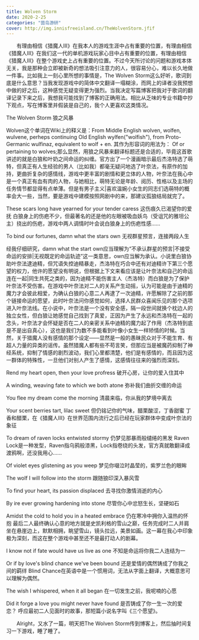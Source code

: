 ```yaml
---
title: Wolven Storm
date: 2020-2-25
categories: "茵岛游研"
cover: http://img.innisfreeisland.cn/TheWolvenStorm.jfif
---
```


&#8194;&#8194;&#8194;&#8194;有理由相信《猎魔人III》在我本人的游戏生涯中占有重要的位置，有理由相信《猎魔人III》在我们这一代的单机游戏玩家心目中占有重要的位置，有理由相信《猎魔人III》在整个游戏史上占有重要的位置。不过今天所讨论的问题和游戏本体无关，我是那种会立即被新奇的想法吸引注意力的人，很容易分心，难以长久地做一件事。比如我上一刻心里所想的事情是，The Wolven Storm这么好听，歌词到底是什么意思？当我发现游戏中的简体中文翻译一塌糊涂，而网上的译者没我预想中做的好之后，这种感觉无疑变得更为强烈。当我决定写篇博客把我对于歌词的翻译记录下来之后，我想我可能找到了博客的正确用法。相比从乏味的专业书籍中抄下观点，写在博客里并假装是自己的，我个人更喜欢这类情况。

The Wolven Storm
狼之风暴 

Wolven这个单词在Wiki上的释义是：From Middle English wolven, wolfen, wulvene, perheps continuing Old English wylfen("wolfish"), from Proto-Germanic wulfinaz, equivalent to wolf + en.
其作为形容词的用法为： Of or pertaining to wolves;那么显然，用狼之风暴来翻译标题还是合适的，毕竟这首歌讲述的就是白狼和叶奶之间命运的纠缠。官方出了一个漫画暗示最后杰洛特选了萌特，但真正有人生经验的男人（比如我）都毫无疑问地选了叶奈法，有原作的加持，更曲折复杂的感情线，游戏中更丰富的剧情和更立体的人物，叶奈法在我心中是一个真正有血有肉的人物，与她相比，萌特无论是年龄、阅历、性格以及主场的任务情节都显得有点单薄。但是有男子主义|喜欢温婉小女生的同志们选萌特的概率会大一些，当然，要是游戏中建模按照网剧中的来，那建议孤狼结局就完了。

These scars long have yearned for your tender caress
这伤痕久已渴望你的爱抚
白狼身上的伤疤不少，但最著名的还是他的左眼被吸血妖鸟（受诅咒的雅坦公主）挠出的伤疤，游戏中两人调情时叶会说白狼身上的伤疤性感……

To bind our fortunes, damn what the stars own
无视群星预言，连接两段人生

经我仔细研究，damn what the start own应当理解为“不承认群星的预言|不接受命运的安排|无视既定的命运轨迹”这一类意思，own应当解为承认。小说里白狼协助叶奈法逮迪精，但咒语失控迪精暴走，杰洛特在巧合中还有对迪精许下第三个愿望的权力，他许的愿望没有明说，但根据上下文来看应该是让叶奈法和自己的命运连在一起|同生共死之类的，因为迪精不能伤害主人（杰洛特）而白狼是为了保护叶奈法不受伤害。在游戏中叶奈法对二人的关系产生动摇，认为可能是由于迪精的魔力才会彼此相爱，为确认白狼的心意二人再逮了一次迪精，许愿解除了之前的那个链接命运的愿望，此时叶奈法问你感觉如何，选择人民群众喜闻乐见的那个选项进入叶奈法线。在小说中，叶奈法是一个没有安全感，隔一段世间就换个枕边人的独立女性，但白狼让她感觉自己找到了真爱，正因为产生了永远和杰洛特在一起的念头，叶奈法才会怀疑是否在二人的亲密关系中迪精的魔力起了作用（杰洛特到底是不是出自真心），这也是我们为数不多能看到叶像小女生一样矫情的时候。当然，关于猎魔人没有感情的那个设定——显然是一般的愚昧民众对于不能生育、有超人力量的异类的谣传。虽然猎魔人都有些不苟言笑，但那应当是被魔药抑制了神经系统，抑制了情感的剧烈波动，我们心里都清楚，他们是有感情的，而且因为这一群体的特殊性，一旦他们对别人产生了感情，这感情往往来的强烈而深刻。

Rend my heart open, then your love profress
破开心房，让你的爱入住其中

A winding, weaving fate to which we both atone
弥补我们曲折交缠的命运

You flee my dream come the morning
清晨来临，你从我的梦境中离去

Your scent berries tart, lilac sweet
但仍铭记你的气味，醋栗酸涩，丁香甜蜜
丁香和醋栗，在《猎魔人III》在世界范围内流行之后已经在玩家群体中变成叶奈法的象征

To dream of raven locks entwisted stormy
仍梦见那暴雨般缱绻的黑发
Raven Lock是一种发型，Raven指乌鸦般漆黑，Lock指卷绕的头发，官方真就敢翻译成渡鸦啊，还没我用心……

Of violet eyes glistening as you weep
梦见你啜泣时晶莹的，紫罗兰色的眼眸

The wolf I will follow into the storm
跟随狼印深入暴风雪

To find your heart, its passion displaced
去寻找你激情消逝的内心

By ire ever growing hardening into stone
尽管你心中忿怒生长，坚硬如石

Amidst the cold to hold you in a heated embrace
仍在寒冷中拥你入温热的怀抱
最后二人最终确认心意的地方就是史凯利格的雪山之巅，任务完成时二人并肩坐在悬崖边上，默默相拥，眺望雪山，镜头拉远，美景如画。这一幕在我心中印象极为深刻，而这在整个游戏中甚至还不是最打动人的剧幕。

I know not if fate would have us live as one
不知是命运将你我二人连结为一

Or if by love's blind chance we've been bound
还是爱情的偶然铸成了你我之间的羁绊
Blind Chance在英语中是一个惯用词，无法从字面上翻译，大概意思可以理解为偶然。

The wish I whispered, when it all began
在一切发生之前，我呢喃的心愿

Did it forge a love you might never have found
是否铸成了你一生一次的爱恋？
呼应最初二人见面时的故事，那短篇小说名字叫《三个愿望》。

&#8194;&#8194;&#8194;&#8194;Alright，又水了一篇，明天把The Wolven Storm传到博客上，然后抽时间复习一下游戏，睡了睡了。





